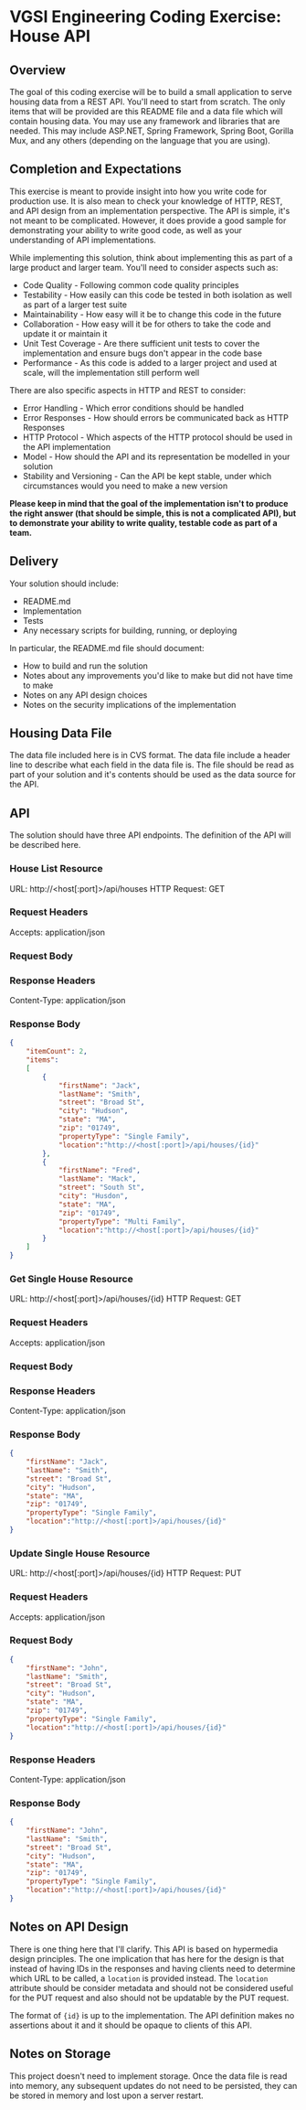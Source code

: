 # VGSI Engineering Coding Exercise: House API

## Overview

The goal of this coding exercise will be to build a small application to serve housing data from a 
REST API. You'll need to start from scratch. The only items that will be provided are this README
file and a data file which will contain housing data. You may use any framework and libraries that
are needed. This may include ASP.NET, Spring Framework, Spring Boot, Gorilla Mux, and any others
(depending on the language that you are using).

## Completion and Expectations

This exercise is meant to provide insight into how you write code for production use. It is also
mean to check your knowledge of HTTP, REST, and API design from an implementation perspective. 
The API is simple, it's not meant to be complicated. However, it does provide a good sample for
demonstrating your ability to write good code, as well as your understanding of API implementations.

While implementing this solution, think about implementing this as part of a large product and
larger team. You'll need to consider aspects such as:

* Code Quality - Following common code quality principles
* Testability - How easily can this code be tested in both isolation as well as part of a larger test suite
* Maintainability - How easy will it be to change this code in the future
* Collaboration - How easy will it be for others to take the code and update it or maintain it
* Unit Test Coverage - Are there sufficient unit tests to cover the implementation and ensure bugs don't appear in the code base
* Performance - As this code is added to a larger project and used at scale, will the implementation still perform well

There are also specific aspects in HTTP and REST to consider:

* Error Handling - Which error conditions should be handled
* Error Responses - How should errors be communicated back as HTTP Responses
* HTTP Protocol - Which aspects of the HTTP protocol should be used in the API implementation
* Model - How should the API and its representation be modelled in your solution
* Stability and Versioning - Can the API be kept stable, under which circumstances would you need to make a new version

**Please keep in mind that the goal of the implementation isn't to produce the right answer (that should be simple, this is
not a complicated API), but to demonstrate your ability to write quality, testable code as part of a team.**

## Delivery

Your solution should include:

* README.md
* Implementation
* Tests
* Any necessary scripts for building, running, or deploying

In particular, the README.md file should document:

* How to build and run the solution
* Notes about any improvements you'd like to make but did not have time to make
* Notes on any API design choices
* Notes on the security implications of the implementation

## Housing Data File

The data file included here is in CVS format. The data file include a header line to describe what
each field in the data file is. The file should be read as part of your solution and it's contents
should be used as the data source for the API.

## API

The solution should have three API endpoints. The definition of the API will be described here.

### House List Resource

URL: http://<host[:port]>/api/houses
HTTP Request: GET

### Request Headers

Accepts: application/json

### Request Body

<none>

### Response Headers

Content-Type: application/json

### Response Body

```json
{
    "itemCount": 2,
    "items":
    [
        {
            "firstName": "Jack",
            "lastName": "Smith",
            "street": "Broad St",
            "city": "Hudson",
            "state": "MA",
            "zip": "01749",
            "propertyType": "Single Family",
            "location":"http://<host[:port]>/api/houses/{id}"
        },
        {
            "firstName": "Fred",
            "lastName": "Mack",
            "street": "South St",
            "city": "Husdon",
            "state": "MA",
            "zip": "01749",
            "propertyType": "Multi Family",
            "location":"http://<host[:port]>/api/houses/{id}"
        }
    ]
}
```

### Get Single House Resource

URL: http://<host[:port]>/api/houses/{id}
HTTP Request: GET

### Request Headers

Accepts: application/json

### Request Body

<none>

### Response Headers

Content-Type: application/json

### Response Body

```json
{
    "firstName": "Jack",
    "lastName": "Smith",
    "street": "Broad St",
    "city": "Hudson",
    "state": "MA",
    "zip": "01749",
    "propertyType": "Single Family",
    "location":"http://<host[:port]>/api/houses/{id}"
}
```

### Update Single House Resource

URL: http://<host[:port]>/api/houses/{id}
HTTP Request: PUT

### Request Headers

Accepts: application/json

### Request Body

```json
{
    "firstName": "John",
    "lastName": "Smith",
    "street": "Broad St",
    "city": "Hudson",
    "state": "MA",
    "zip": "01749",
    "propertyType": "Single Family",
    "location":"http://<host[:port]>/api/houses/{id}"
}
```

### Response Headers

Content-Type: application/json

### Response Body

```json
{
    "firstName": "John",
    "lastName": "Smith",
    "street": "Broad St",
    "city": "Hudson",
    "state": "MA",
    "zip": "01749",
    "propertyType": "Single Family",
    "location":"http://<host[:port]>/api/houses/{id}"
}
```

## Notes on API Design

There is one thing here that I'll clarify. This API is based on hypermedia design principles.
The one implication that has here for the design is that instead of having IDs in the responses
and having clients need to determine which URL to be called, a `location` is provided instead.
The `location` attribute should be consider metadata and should not be considered useful for
the PUT request and also should not be updatable by the PUT request.

The format of `{id}` is up to the implementation. The API definition makes no assertions
about it and it should be opaque to clients of this API.


## Notes on Storage

This project doesn't need to implement storage. Once the data file is read into memory, any subsequent
updates do not need to be persisted, they can be stored in memory and lost upon a server restart.
